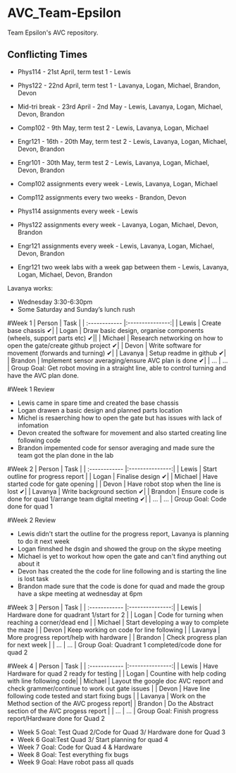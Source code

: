 # AVC_Team-Epsilon
Team Epsilon's AVC repository.

## Conflicting Times
- Phys114 - 21st April, term test 1 - Lewis
- Phys122 - 22nd April, term test 1 - Lavanya, Logan, Michael, Brandon, Devon
- Mid-tri break - 23rd April - 2nd May - Lewis, Lavanya, Logan, Michael, Devon, Brandon
- Comp102 - 9th May, term test 2 - Lewis, Lavanya, Logan, Michael 
- Engr121 - 16th - 20th May, term test 2 - Lewis, Lavanya, Logan, Michael, Devon, Brandon
- Engr101 - 30th May, term test 2 - Lewis, Lavanya, Logan, Michael, Devon, Brandon

- Comp102 assignments every week - Lewis, Lavanya, Logan, Michael
- Comp112 assignments every two weeks - Brandon, Devon
- Phys114 assignments every week - Lewis
- Phys122 assignments every week - Lavanya, Logan, Michael, Devon, Brandon

- Engr121 assignments every week - Lewis, Lavanya, Logan, Michael, Devon, Brandon
- Engr121 two week labs with a week gap between them - Lewis, Lavanya, Logan, Michael, Devon, Brandon

Lavanya works:
- Wednesday 3:30-6:30pm
- Some Saturday and Sunday’s lunch rush

#Week 1 
| Person | Task |
| :------------ |:---------------:| 
| Lewis   | Create base chassis ✔| 
| Logan   | Draw basic design, organise components (wheels, support parts etc) ✔||
| Michael | Research networking on how to open the gate/create github project ✔|
| Devon   | Write software for movement (forwards and turning) ✔|
| Lavanya | Setup readme in github ✔|
| Brandon | Implement sensor averaging/ensure AVC plan is done ✔|
| ...      | ... |
Group Goal: Get robot moving in a straight line, able to control turning and have the AVC plan done.

#Week 1 Review 
 
 - Lewis came in spare time and created the base chassis
 - Logan drawen a basic design and planned parts location 
 - Michel is resaerching how to open the gate  but has issues with lack of infomation 
 - Devon created the software for movement and also started creating line following code
 - Brandon impemented code for sensor averaging and made sure the team got the plan done in the lab

#Week 2
| Person | Task |
| :------------ |:---------------:| 
| Lewis   | Start outline for progress report | 
| Logan   | Finalise design ✔|
| Michael | Have started code for gate opening |
| Devon   | Have robot stop when the line is lost ✔|
| Lavanya | Write background section ✔|
| Brandon | Ensure code is done for quad 1/arrange team digital meeting ✔|
| ...      | ... |
Group Goal: Code done for quad 1

#Week 2 Review

- Lewis didn't start the outline for the progress report, Lavanya is planning to do it next week
- Logan finnshed he dsgin and showed the group on the skype meeting
- Michael is yet to workout how open the gate and can't find anything out about it
- Devon has created the the code for line following and is starting the line is lost task
- Brandon made sure that the code  is done for quad and made the group have a skpe meeting at wednesday at 6pm

#Week 3
| Person | Task |
| :------------ |:---------------:| 
| Lewis   | Hardware done for quadrant 1/start for 2 | 
| Logan   | Code for turning when reaching a corner/dead end |
| Michael | Start developing a way to complete the maze |
| Devon   | Keep working on code for line following |
| Lavanya | More progress report/help with hardware |
| Brandon | Check progress plan for next week |
| ...      | ... |
Group Goal: Quadrant 1 completed/code done for quad 2


#Week 4
| Person | Task |
| :------------ |:---------------:| 
| Lewis   | Have Hardware for quad 2 ready for testing | 
| Logan   | Countine with help coding with line following code|
| Michael | Layout the google doc AVC report and check grammer/continue to work out gate issues  |
| Devon   | Have line following code tested and start fixing bugs |
| Lavanya | Work on the Method section of the AVC progess report|
| Brandon | Do the Abstract section of the AVC progess report |
| ...      | ... |
Group Goal: Finish progress report/Hardware done for Quad 2

- Week 5 Goal: Test Quad 2/Code for Quad 3/ Hardware done for Quad 3
- Week 6 Goal:Test Quad 3/ Start planning for quad 4
- Week 7 Goal: Code for Quad 4 & Hardware
- Week 8 Goal: Test everything fix bugs
- Week 9 Goal: Have robot pass all quads
